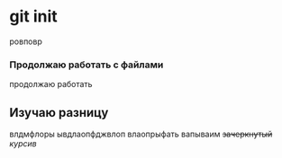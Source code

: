 # git init
ровповр
### Продолжаю работать с файлами
продолжаю работать
## Изучаю разницу
влдмфлоры
ывдлаопфджвлоп
влаопрыфать
вапываим
~~зачеркнутый~~
*курсив*